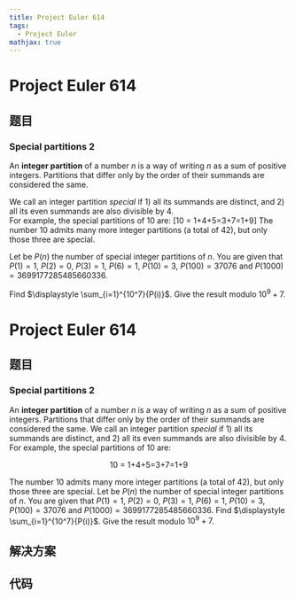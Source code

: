 ```yaml
---
title: Project Euler 614
tags:
  - Project Euler
mathjax: true
---
```

<escape><!-- more --></escape>
    
# Project Euler 614
## 题目
### Special partitions 2

An <b>integer partition</b> of a number $n$ is a way of writing $n$ as a sum of positive integers. Partitions that differ only by the order of their summands are considered the same.

We call an integer partition <i>special</i> if 1) all its summands are distinct, and 2) all its even summands are also divisible by 4. <br />For example, the special partitions of $10$ are: \[10 = 1+4+5=3+7=1+9\]
The number $10$ admits many more integer partitions (a total of 42), but only those three are special.

Let be $P(n)$ the number of special integer partitions of $n$. You are given that $P(1) = 1$, $P(2) = 0$, $P(3) = 1$, $P(6) = 1$, $P(10)=3$, $P(100) = 37076$ and $P(1000)=3699177285485660336$.

Find $\displaystyle \sum_{i=1}^{10^7}{P(i)}$. Give the result modulo $10^9+7$.


# Project Euler 614
## 题目
### Special partitions 2

An <b>integer partition</b> of a number $n$ is a way of writing $n$ as a sum of positive integers. Partitions that differ only by the order of their summands are considered the same.
We call an integer partition <i>special</i> if 1) all its summands are distinct, and 2) all its even summands are also divisible by 4.<br>For example, the special partitions of 10 are: 
<center>10 = 1+4+5=3+7=1+9</center>

The number 10 admits many more integer partitions (a total of 42), but only those three are special.
Let be $P(n)$ the number of special integer partitions of $n$. You are given that $P(1) = 1$, $P(2) = 0$, $P(3) = 1$, $P(6) = 1$, $P(10)=3$, $P(100) = 37076$ and $P(1000)=3699177285485660336$.
Find $\displaystyle \sum_{i=1}^{10^7}{P(i)}$. Give the result modulo $10^9+7$.


## 解决方案


## 代码


